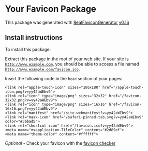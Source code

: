 # Your Favicon Package

This package was generated with [RealFaviconGenerator](https://realfavicongenerator.net/) [v0.16](https://realfavicongenerator.net/change_log#v0.16)

## Install instructions

To install this package:

Extract this package in the root of your web site. If your site is <code>http://www.example.com</code>, you should be able to access a file named <code>http://www.example.com/favicon.ico</code>.

Insert the following code in the `head` section of your pages:

    <link rel="apple-touch-icon" sizes="180x180" href="/apple-touch-icon.png?v=yy42aWEbv9">
    <link rel="icon" type="image/png" sizes="32x32" href="/favicon-32x32.png?v=yy42aWEbv9">
    <link rel="icon" type="image/png" sizes="16x16" href="/favicon-16x16.png?v=yy42aWEbv9">
    <link rel="manifest" href="/site.webmanifest?v=yy42aWEbv9">
    <link rel="mask-icon" href="/safari-pinned-tab.svg?v=yy42aWEbv9" color="#5bbad5">
    <link rel="shortcut icon" href="/favicon.ico?v=yy42aWEbv9">
    <meta name="msapplication-TileColor" content="#2d89ef">
    <meta name="theme-color" content="#ffffff">

*Optional* - Check your favicon with the [favicon checker](https://realfavicongenerator.net/favicon_checker)